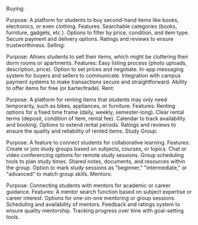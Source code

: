 Buying:

Purpose: A platform for students to buy second-hand items like books, electronics, or even clothing.
Features:
Searchable categories (books, furniture, gadgets, etc.).
Options to filter by price, condition, and item type.
Secure payment and delivery options.
Ratings and reviews to ensure trustworthiness.
Selling:

Purpose: Allows students to sell their items, which might be cluttering their dorm rooms or apartments.
Features:
Easy listing process (photo uploads, description, price).
Option to set prices and negotiate.
In-app messaging system for buyers and sellers to communicate.
Integration with campus payment systems to make transactions secure and straightforward.
Ability to offer items for free (or barter/trade).
Rent:

Purpose: A platform for renting items that students may only need temporarily, such as bikes, appliances, or furniture.
Features:
Renting options for a fixed time frame (daily, weekly, semester-long).
Clear rental terms (deposit, condition of item, rental fee).
Calendar to track availability and booking.
Options to extend rental periods.
Ratings and reviews to ensure the quality and reliability of rented items.
Study Group:

Purpose: A feature to connect students for collaborative learning.
Features:
Create or join study groups based on subjects, courses, or topics.
Chat or video conferencing options for remote study sessions.
Group scheduling tools to plan study times.
Shared notes, documents, and resources within the group.
Option to mark study sessions as "beginner," "intermediate," or "advanced" to match group skills.
Mentors:

Purpose: Connecting students with mentors for academic or career guidance.
Features:
A mentor search function based on subject expertise or career interest.
Options for one-on-one mentoring or group sessions.
Scheduling and availability of mentors.
Feedback and ratings system to ensure quality mentorship.
Tracking progress over time with goal-setting tools.
